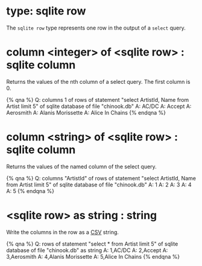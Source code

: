 # type: sqlite row

The `sqlite row` type represents one row in the output of a `select` query.

# column &lt;integer&gt; of &lt;sqlite row&gt; : sqlite column

Returns the values of the nth column of a select query. The first column is 0.

{% qna %}
Q: columns 1 of rows of statement "select ArtistId, Name from Artist limit 5" of sqlite database of file "chinook.db"
A: AC/DC
A: Accept
A: Aerosmith
A: Alanis Morissette
A: Alice In Chains
{% endqna %}

# column &lt;string&gt; of &lt;sqlite row&gt; : sqlite column

Returns the values of the named column of the select query.

{% qna %}
Q: columns "ArtistId" of rows of statement "select ArtistId, Name from Artist limit 5" of sqlite database of file "chinook.db"
A: 1
A: 2
A: 3
A: 4
A: 5
{% endqna %}

# &lt;sqlite row&gt; as string : string

Write the columns in the row as a [CSV](https://en.wikipedia.org/wiki/Comma-separated_values) string.

{% qna %}
Q: rows of statement "select * from Artist limit 5" of sqlite database of file "chinook.db" as string
A: 1,AC/DC
A: 2,Accept
A: 3,Aerosmith
A: 4,Alanis Morissette
A: 5,Alice In Chains
{% endqna %}
